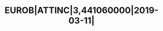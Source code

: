 ---
layout: asset
title: EUROB|ATTINC|3,441060000|2019-03-11|                        
isin: US00206RCD26
---